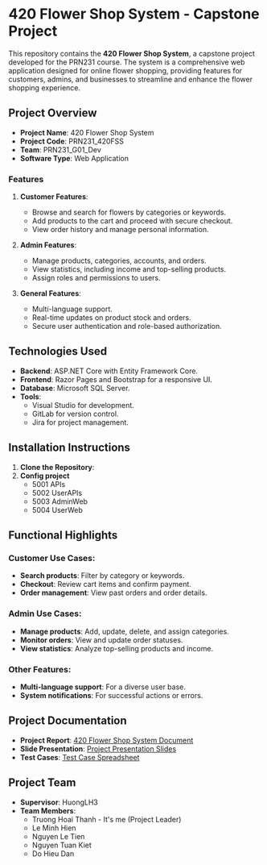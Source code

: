 # 420 Flower Shop System - Capstone Project

This repository contains the **420 Flower Shop System**, a capstone project developed for the PRN231 course. The system is a comprehensive web application designed for online flower shopping, providing features for customers, admins, and businesses to streamline and enhance the flower shopping experience.

## Project Overview

- **Project Name**: 420 Flower Shop System  
- **Project Code**: PRN231_420FSS  
- **Team**: PRN231_G01_Dev  
- **Software Type**: Web Application  

### Features

1. **Customer Features**:
   - Browse and search for flowers by categories or keywords.
   - Add products to the cart and proceed with secure checkout.
   - View order history and manage personal information.

2. **Admin Features**:
   - Manage products, categories, accounts, and orders.
   - View statistics, including income and top-selling products.
   - Assign roles and permissions to users.

3. **General Features**:
   - Multi-language support.
   - Real-time updates on product stock and orders.
   - Secure user authentication and role-based authorization.

## Technologies Used

- **Backend**: ASP.NET Core with Entity Framework Core.
- **Frontend**: Razor Pages and Bootstrap for a responsive UI.
- **Database**: Microsoft SQL Server.
- **Tools**:
  - Visual Studio for development.
  - GitLab for version control.
  - Jira for project management.

## Installation Instructions

1. **Clone the Repository**:
2. **Config project**
   - 5001 APIs
   - 5002 UserAPIs
   - 5003 AdminWeb
   - 5004 UserWeb

## Functional Highlights

### Customer Use Cases:
- **Search products**: Filter by category or keywords.
- **Checkout**: Review cart items and confirm payment.
- **Order management**: View past orders and order details.

### Admin Use Cases:
- **Manage products**: Add, update, delete, and assign categories.
- **Monitor orders**: View and update order statuses.
- **View statistics**: Analyze top-selling products and income.

### Other Features:
- **Multi-language support**: For a diverse user base.
- **System notifications**: For successful actions or errors.

## Project Documentation
- **Project Report**: [420 Flower Shop System Document](https://drive.google.com/file/d/1d7qjBjD1goZNYdKqtwVj3BfL77TCKNF_/view?usp=sharing)
- **Slide Presentation**: [Project Presentation Slides](https://drive.google.com/file/d/1UurKkNVtXHHDWIMlXJZQXo37UP6KUIQC/view?usp=sharing)
- **Test Cases**: [Test Case Spreadsheet](https://docs.google.com/spreadsheets/d/1_xB0-uIOOMBrIlhP-7_0OzB8nsUnk1YW/edit?usp=sharing&ouid=105500359710769615750&rtpof=true&sd=true)

## Project Team
- **Supervisor**: HuongLH3 
- **Team Members**:
  - Truong Hoai Thanh - It's me (Project Leader)
  - Le Minh Hien
  - Nguyen Le Tien
  - Nguyen Tuan Kiet
  - Do Hieu Dan

